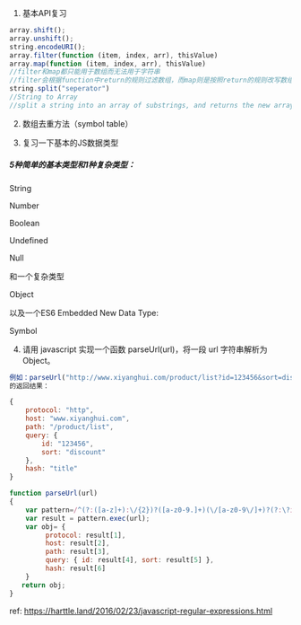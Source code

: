 1. 基本API复习
```javascript
array.shift();
array.unshift();
string.encodeURI();
array.filter(function (item, index, arr), thisValue)
array.map(function (item, index, arr), thisValue)
//filter和map都只能用于数组而无法用于字符串
//filter会根据function中return的规则过滤数组，而map则是按照return的规则改写数组
string.split("seperator")
//String to Array
//split a string into an array of substrings, and returns the new array.
```

2. 数组去重方法（symbol table）

3. 复习一下基本的JS数据类型
##### 5种简单的基本类型和1种复杂类型：
String 

Number

Boolean

Undefined

Null

和一个复杂类型

Object

以及一个ES6 Embedded New Data Type: 

Symbol

4. 请用 javascript 实现一个函数 parseUrl(url)，将一段 url 字符串解析为 Object。 


```javascript
例如：parseUrl("http://www.xiyanghui.com/product/list?id=123456&sort=discount#title");
的返回结果：

{
    protocol: "http",
    host: "www.xiyanghui.com",
    path: "/product/list",
    query: {
        id: "123456",
        sort: "discount"
    },
    hash: "title"
}

function parseUrl(url)
{
    var pattern=/^(?:([a-z]+):\/{2})?([a-z0-9.]+)(\/[a-z0-9\/]+)?(?:\?id=)([0-9]+)(?:&sort=([a-zA-Z0-9]+))?(?:#([a-zA-Z]+))?/g;
    var result = pattern.exec(url);
    var obj= {
         protocol: result[1],
         host: result[2],
         path: result[3],
         query: { id: result[4], sort: result[5] },
         hash: result[6]     
    }
   return obj;
}	
```
ref: https://harttle.land/2016/02/23/javascript-regular-expressions.html


